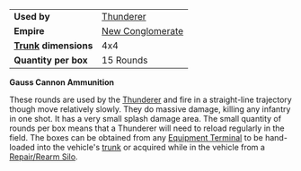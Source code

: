 |                                                 |                                                |
| ----------------------------------------------- | ---------------------------------------------- |
| **Used by**                                     | [Thunderer](../vehicles/Thunderer.md)          |
| **Empire**                                      | [New Conglomerate](../etc/New_Conglomerate.md) |
| **[Trunk](../terminology/Trunk.md) dimensions** | 4x4                                            |
| **Quantity per box**                            | 15 Rounds                                      |

**Gauss Cannon Ammunition**

These rounds are used by the [Thunderer](../vehicles/Thunderer.md) and fire in a
straight-line trajectory though move relatively slowly. They do massive damage,
killing any infantry in one shot. It has a very small splash damage area. The
small quantity of rounds per box means that a Thunderer will need to reload
regularly in the field. The boxes can be obtained from any
[Equipment Terminal](Equipment_Terminal.md) to be hand-loaded into the vehicle's
[trunk](../terminology/Trunk.md) or acquired while in the vehicle from a
[Repair/Rearm Silo](Repair_Rearm_Silo.md).
